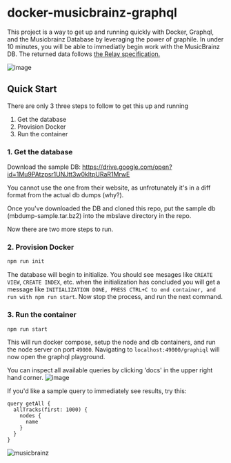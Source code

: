# docker-musicbrainz-graphql

This project is a way to get up and running quickly with Docker, Graphql, and the Musicbrainz Database by leveraging the power of graphile. In under 10 minutes, you will be able to immediatly begin work with the MusicBrainz DB. The returned data follows [the Relay specification.](https://facebook.github.io/relay/graphql/connections.htm)

![image](https://user-images.githubusercontent.com/954596/37055130-84fce718-2146-11e8-88b3-8e9a4c3e34d2.png)

## Quick Start

There are only 3 three steps to follow to get this up and running

1.  Get the database
2.  Provision Docker
3.  Run the container

### 1. Get the database

Download the sample DB: https://drive.google.com/open?id=1Mu9PAtzpsr1UNJtt3w0kltpURaR1MrwE

You cannot use the one from their website, as unfrotunately it's in a diff format from the actual db dumps (why?).

Once you've downloaded the DB and cloned this repo, put the sample db (mbdump-sample.tar.bz2) into the mbslave directory in the repo.

Now there are two more steps to run.

### 2. Provision Docker

```sh
npm run init
```

The database will begin to initialize. You should see mesages like `CREATE VIEW`, `CREATE INDEX`, etc. when the initialization has concluded you will get a message like `INITIALIZATION DONE, PRESS CTRL+C to end container, and run with npm run start`. Now stop the process, and run the next command.

### 3. Run the container

```sh
npm run start
```

This will run docker compose, setup the node and db containers, and run the node server on port `49000`.
Navigating to `localhost:49000/graphiql` will now open the graphql playground.

You can inspect all available queries by clicking 'docs' in the upper right hand corner.
![image](https://user-images.githubusercontent.com/954596/37054508-aba4827e-2144-11e8-820e-29f31acea82f.png)

If you'd like a sample query to immediately see results, try this:

```gql
query getAll {
  allTracks(first: 1000) {
    nodes {
      name
    }
  }
}
```

![musicbrainz](https://user-images.githubusercontent.com/954596/37055656-da0e3738-2147-11e8-9654-cb8935df3036.gif)
